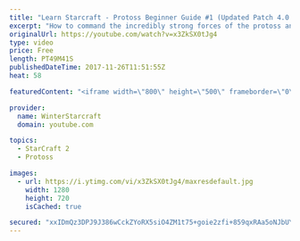 ```yaml
---
title: "Learn Starcraft - Protoss Beginner Guide #1 (Updated Patch 4.0 FREE TO PLAY)"
excerpt: "How to command the incredibly strong forces of the protoss and cover weaknesses against the other inferior races. Updated for patch 4.0! This guide is not intended for COMPLETELY new players, but those who have played several games/campaign missions and grasp the very basics."
originalUrl: https://youtube.com/watch?v=x3ZkSX0tJg4
type: video
price: Free
length: PT49M41S
publishedDateTime: 2017-11-26T11:51:55Z
heat: 58

featuredContent: "<iframe width=\"800\" height=\"500\" frameborder=\"0\" src=\"https://www.youtube.com/embed/x3ZkSX0tJg4\" allow=\"accelerometer; autoplay; encrypted-media; gyroscope; picture-in-picture\" allowfullscreen></iframe>"

provider:
  name: WinterStarcraft
  domain: youtube.com

topics:
  - StarCraft 2
  - Protoss

images:
  - url: https://i.ytimg.com/vi/x3ZkSX0tJg4/maxresdefault.jpg
    width: 1280
    height: 720
    isCached: true

secured: "xxIDmQz3DPJ9J386wCckZYoRX5siO4ZM1t75+goie2zfi+859qxRAa5oNJbUYk4Ry1qnR3iT2emohCmEwIpwnalPUvapLj7L5bWKE7/D0keGN6u2eh4TjTJqyZQ1kDqj8pb7NRMpTnxjUZHhXs0E7MshG3+rM7xITXIoQG/MBef1l1w8DLI9z5pjt59aYhxPXb4Mb+dpSipJOlb861XX6S8CdVYV0C5Wk+8DNqYRz5PnmCt2ZuIIbZsU87Yhf5ZIIP4/iW8d2SXR1bs+ljGGeFrzfOyHXuacycVsP18p3gfqtBI45hIrwnZ3OkPftWSJ9+pTd7CJubnpPOh7qiYbA5Ieo7YYRblyolUcYHzohEALoY/PXvYfE4FiRn68tpIK2hEuwPuPFfQJuAovCuxw5S6jWJuKEQWNn30LisKbpzxo49pGVzy6TLlXFeYpRln7;eiEtJugWkMDAY3OPFXBYiQ=="
---
```


